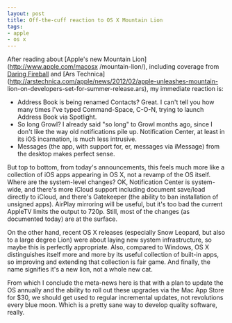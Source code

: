 ```yaml
---
layout: post
title: Off-the-cuff reaction to OS X Mountain Lion
tags:
- apple
- os x
---
```

After reading about [Apple's new Mountain Lion](http://www.apple.com/macosx
/mountain-lion/), including coverage from [Daring
Fireball](http://daringfireball.net/2012/02/mountain_lion%20) and [Ars
Technica](http://arstechnica.com/apple/news/2012/02/apple-unleashes-mountain-
lion-on-developers-set-for-summer-release.ars), my immediate reaction is:

  * Address Book is being renamed Contacts? Great. I can't tell you how many times I've typed Command-Space, C-O-N, trying to launch Address Book via Spotlight.
  * So long Growl? I already said "so long" to Growl months ago, since I don't like the way old notifications pile up. Notification Center, at least in its iOS incarnation, is much less intrusive.
  * Messages (the app, with support for, er, messages via iMessage) from the desktop makes perfect sense.

But top to bottom, from today's announcements, this feels much more like a
collection of iOS apps appearing in OS X, not a revamp of the OS itself. Where
are the system-level changes? OK, Notification Center is system-wide, and
there's more iCloud support including document save/load directly to iCloud,
and there's Gatekeeper (the ability to ban installation of unsigned apps).
AirPlay mirroring will be useful, but it's too bad the current AppleTV limits
the output to 720p. Still, most of the changes (as documented today) are at
the surface.

On the other hand, recent OS X releases (especially Snow Leopard, but also to
a large degree Lion) were about laying new system infrastructure, so maybe
this is perfectly appropriate. Also, compared to Windows, OS X distinguishes
itself more and more by its useful collection of built-in apps, so improving
and extending that collection is fair game. And finally, the name signifies
it's a new lion, not a whole new cat.

From which I conclude the meta-news here is that with a plan to update the OS
annually and the ability to roll out these upgrades via the Mac App Store for
$30, we should get used to regular incremental updates, not revolutions every
blue moon. Which is a pretty sane way to develop quality software, really.

